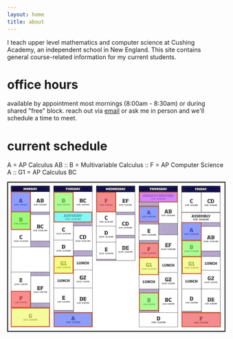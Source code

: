 ```yaml
---
layout: home
title: about
---
```


I teach upper level mathematics and computer science at Cushing Academy, an independent school in New England. This site contains general course-related information for my current students.

# office hours

available by appointment most mornings (8:00am - 8:30am) or during shared "free" block. reach out via <a href="mailto:dshubleka@cushing.org">email</a> or ask me in person and we'll schedule a time to meet.

# current schedule 
A = AP Calculus AB :: B = Multivariable Calculus :: F = AP Computer Science A :: G1 = AP Calculus BC

<p align="center"> <img src="/d-img/schedule.png" border="2"> </p>

<!-- # contact me

<center> <iframe src="https://docs.google.com/forms/d/e/1FAIpQLSfk3MsgYHHCfX69rYixFbnQIuGToOyGh9GlpIXcycYWO-BrWg/viewform?embedded=true" width="600" height="1000" frameborder="0" marginheight="0" marginwidth="0">Loading…</iframe> </center>

-->
